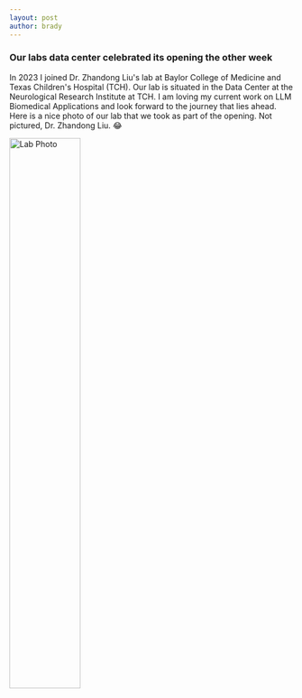 ```yaml
---
layout: post
author: brady
---
```


### Our labs data center celebrated its opening the other week

In 2023 I joined Dr. Zhandong Liu's lab at Baylor College of Medicine and Texas Children's Hospital (TCH). Our lab is situated in the Data Center at the Neurological Research Institute at TCH. I am loving my current work on LLM Biomedical Applications and look forward to the journey that lies ahead. Here is a nice photo of our lab that we took as part of the opening. Not pictured, Dr. Zhandong Liu. 😂

<img src="{{site.baseurl}}/assets/images/Data-Center/2k24-0089-FG-7904 NRI Data Science Center.jpg" alt="Lab Photo" style="width: 50%;">

